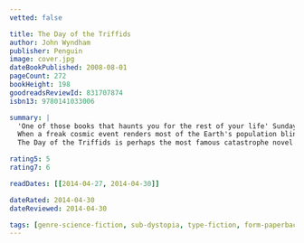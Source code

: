 ```yaml
---
vetted: false

title: The Day of the Triffids
author: John Wyndham
publisher: Penguin
image: cover.jpg
dateBookPublished: 2008-08-01
pageCount: 272
bookHeight: 198
goodreadsReviewId: 831707874
isbn13: 9780141033006

summary: |
  'One of those books that haunts you for the rest of your life' Sunday Times
  When a freak cosmic event renders most of the Earth's population blind, Bill Masen is one of the lucky few to retain his sight. The London he walks is crammed with groups of men and women needing help, some ready to prey on those who can still see. But another menace stalks blind and sighted alike. With nobody to stop their spread the Triffids, mobile plants with lethal stingers and carnivorous appetites, seem set to take control.
  The Day of the Triffids is perhaps the most famous catastrophe novel of the twentieth century and its startling imagery of desolate streets and lurching, lethal plant life retains its power to haunt today.

rating5: 5
rating7: 6

readDates: [[2014-04-27, 2014-04-30]]

dateRated: 2014-04-30
dateReviewed: 2014-04-30

tags: [genre-science-fiction, sub-dystopia, type-fiction, form-paperback]
---
```

